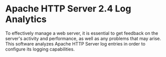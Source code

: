 # Apache HTTP Server 2.4 Log Analytics
To effectively manage a web server, it is essential to get feedback on the server's activity and performance, as well as any problems that may arise. This software analyzes Apache HTTP Server log entries in order to configure its logging capabilities.
